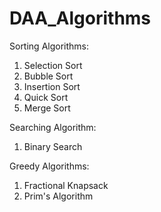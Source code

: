 # DAA_Algorithms

Sorting Algorithms:
1. Selection Sort
2. Bubble Sort
3. Insertion Sort
4. Quick Sort
5. Merge Sort

Searching Algorithm:
1. Binary Search

Greedy Algorithms:
1. Fractional Knapsack
2. Prim's Algorithm
